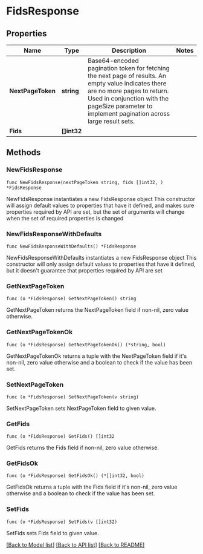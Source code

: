 # FidsResponse

## Properties

Name | Type | Description | Notes
------------ | ------------- | ------------- | -------------
**NextPageToken** | **string** | Base64-encoded pagination token for fetching the next page of results. An empty value indicates there are no more pages to return. Used in conjunction with the pageSize parameter to implement pagination across large result sets. | 
**Fids** | **[]int32** |  | 

## Methods

### NewFidsResponse

`func NewFidsResponse(nextPageToken string, fids []int32, ) *FidsResponse`

NewFidsResponse instantiates a new FidsResponse object
This constructor will assign default values to properties that have it defined,
and makes sure properties required by API are set, but the set of arguments
will change when the set of required properties is changed

### NewFidsResponseWithDefaults

`func NewFidsResponseWithDefaults() *FidsResponse`

NewFidsResponseWithDefaults instantiates a new FidsResponse object
This constructor will only assign default values to properties that have it defined,
but it doesn't guarantee that properties required by API are set

### GetNextPageToken

`func (o *FidsResponse) GetNextPageToken() string`

GetNextPageToken returns the NextPageToken field if non-nil, zero value otherwise.

### GetNextPageTokenOk

`func (o *FidsResponse) GetNextPageTokenOk() (*string, bool)`

GetNextPageTokenOk returns a tuple with the NextPageToken field if it's non-nil, zero value otherwise
and a boolean to check if the value has been set.

### SetNextPageToken

`func (o *FidsResponse) SetNextPageToken(v string)`

SetNextPageToken sets NextPageToken field to given value.


### GetFids

`func (o *FidsResponse) GetFids() []int32`

GetFids returns the Fids field if non-nil, zero value otherwise.

### GetFidsOk

`func (o *FidsResponse) GetFidsOk() (*[]int32, bool)`

GetFidsOk returns a tuple with the Fids field if it's non-nil, zero value otherwise
and a boolean to check if the value has been set.

### SetFids

`func (o *FidsResponse) SetFids(v []int32)`

SetFids sets Fids field to given value.



[[Back to Model list]](../README.md#documentation-for-models) [[Back to API list]](../README.md#documentation-for-api-endpoints) [[Back to README]](../README.md)


